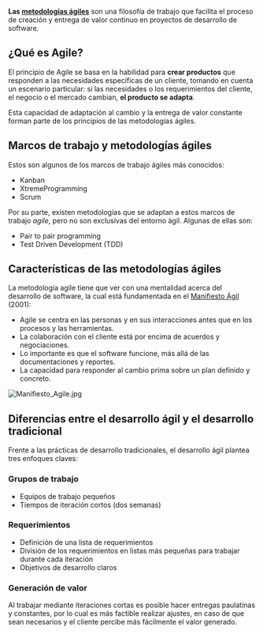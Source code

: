 ﻿**Las  [metodologías ágiles](https://platzi.com/blog/amb-que-son-las-metodologias-agiles/)**  son una filosofía de trabajo que facilita el proceso de creación y entrega de valor continuo en proyectos de desarrollo de software.

## ¿Qué es Agile?

El principio de Agile se basa en la habilidad para **crear productos** que responden a las necesidades específicas de un cliente, tomando en cuenta un escenario particular: si las necesidades o los requerimientos del cliente, el negocio o el mercado cambian,  **el producto se adapta**.

Esta capacidad de adaptación al cambio y la entrega de valor constante forman parte de los principios de las metodologías ágiles.

## Marcos de trabajo y metodologías ágiles

Estos son algunos de los marcos de trabajo ágiles más conocidos:

-   Kanban
-   XtremeProgramming
-   Scrum

Por su parte, existen metodologías que se adaptan a estos marcos de trabajo  _agile_, pero no son exclusivas del entorno ágil. Algunas de ellas son:

-   Pair to pair programming
-   Test Driven Development (TDD)

## Características de las metodologías ágiles

La metodología agile tiene que ver con una mentalidad acerca del desarrollo de software, la cual está fundamentada en el  [Manifiesto Ágil](http://agilemanifesto.org/iso/es/manifesto.html)  (2001):

-   Agile se centra en las personas y en sus interacciones antes que en los procesos y las herramientas.
-   La colaboración con el cliente está por encima de acuerdos y negociaciones.
-   Lo importante es que el software funcione, más allá de las documentaciones y reportes.
-   La capacidad para responder al cambio prima sobre un plan definido y concreto.

![Manifiesto_Agile.jpg](https://static.platzi.com/media/user_upload/Manifiesto_Agile-7adb0001-4ef2-4096-9fa5-b9ab6c994e01.jpg)

## Diferencias entre el desarrollo ágil y el desarrollo tradicional

Frente a las prácticas de desarrollo tradicionales, el desarrollo ágil plantea tres enfoques claves:

### Grupos de trabajo

-   Equipos de trabajo pequeños
-   Tiempos de iteración cortos (dos semanas)

### Requerimientos

-   Definición de una lista de requerimientos
-   División de los requerimientos en listas más pequeñas para trabajar durante cada iteración
-   Objetivos de desarrollo claros

### Generación de valor

Al trabajar mediante iteraciones cortas es posible hacer entregas paulatinas y constantes, por lo cual es más factible realizar ajustes, en caso de que sean necesarios y el cliente percibe más fácilmente el valor generado.
